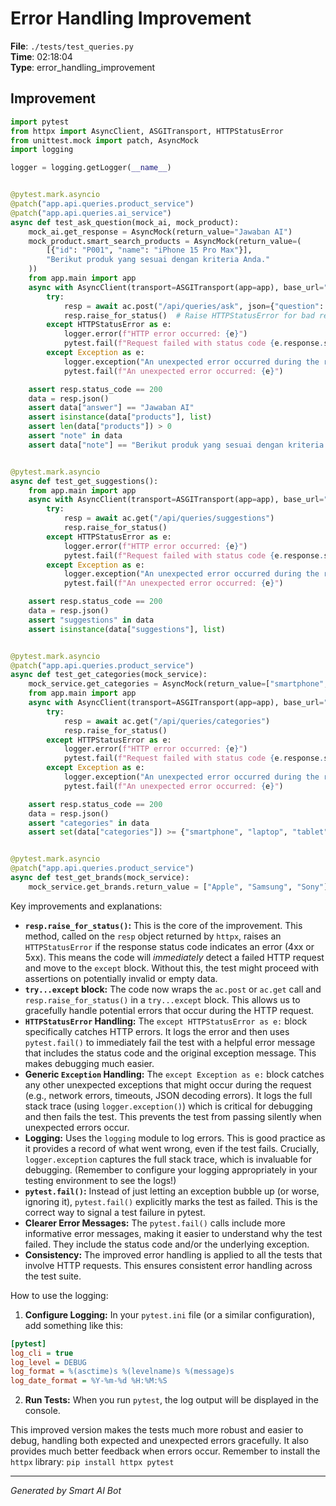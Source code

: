 # Error Handling Improvement

**File**: `./tests/test_queries.py`  
**Time**: 02:18:04  
**Type**: error_handling_improvement

## Improvement

```python
import pytest
from httpx import AsyncClient, ASGITransport, HTTPStatusError
from unittest.mock import patch, AsyncMock
import logging

logger = logging.getLogger(__name__)


@pytest.mark.asyncio
@patch("app.api.queries.product_service")
@patch("app.api.queries.ai_service")
async def test_ask_question(mock_ai, mock_product):
    mock_ai.get_response = AsyncMock(return_value="Jawaban AI")
    mock_product.smart_search_products = AsyncMock(return_value=(
        [{"id": "P001", "name": "iPhone 15 Pro Max"}],
        "Berikut produk yang sesuai dengan kriteria Anda."
    ))
    from app.main import app
    async with AsyncClient(transport=ASGITransport(app=app), base_url="http://test") as ac:
        try:
            resp = await ac.post("/api/queries/ask", json={"question": "Apa laptop terbaik?"})
            resp.raise_for_status()  # Raise HTTPStatusError for bad responses (4xx or 5xx)
        except HTTPStatusError as e:
            logger.error(f"HTTP error occurred: {e}")
            pytest.fail(f"Request failed with status code {e.response.status_code}: {e}")
        except Exception as e:
            logger.exception("An unexpected error occurred during the request:")
            pytest.fail(f"An unexpected error occurred: {e}")

    assert resp.status_code == 200
    data = resp.json()
    assert data["answer"] == "Jawaban AI"
    assert isinstance(data["products"], list)
    assert len(data["products"]) > 0
    assert "note" in data
    assert data["note"] == "Berikut produk yang sesuai dengan kriteria Anda."


@pytest.mark.asyncio
async def test_get_suggestions():
    from app.main import app
    async with AsyncClient(transport=ASGITransport(app=app), base_url="http://test") as ac:
        try:
            resp = await ac.get("/api/queries/suggestions")
            resp.raise_for_status()
        except HTTPStatusError as e:
            logger.error(f"HTTP error occurred: {e}")
            pytest.fail(f"Request failed with status code {e.response.status_code}: {e}")
        except Exception as e:
            logger.exception("An unexpected error occurred during the request:")
            pytest.fail(f"An unexpected error occurred: {e}")

    assert resp.status_code == 200
    data = resp.json()
    assert "suggestions" in data
    assert isinstance(data["suggestions"], list)


@pytest.mark.asyncio
@patch("app.api.queries.product_service")
async def test_get_categories(mock_service):
    mock_service.get_categories = AsyncMock(return_value=["smartphone", "laptop", "tablet"])
    from app.main import app
    async with AsyncClient(transport=ASGITransport(app=app), base_url="http://test") as ac:
        try:
            resp = await ac.get("/api/queries/categories")
            resp.raise_for_status()
        except HTTPStatusError as e:
            logger.error(f"HTTP error occurred: {e}")
            pytest.fail(f"Request failed with status code {e.response.status_code}: {e}")
        except Exception as e:
            logger.exception("An unexpected error occurred during the request:")
            pytest.fail(f"An unexpected error occurred: {e}")

    assert resp.status_code == 200
    data = resp.json()
    assert "categories" in data
    assert set(data["categories"]) >= {"smartphone", "laptop", "tablet"}


@pytest.mark.asyncio
@patch("app.api.queries.product_service")
async def test_get_brands(mock_service):
    mock_service.get_brands.return_value = ["Apple", "Samsung", "Sony"]

```

Key improvements and explanations:

* **`resp.raise_for_status()`:** This is the core of the improvement.  This method, called on the `resp` object returned by `httpx`, raises an `HTTPStatusError` if the response status code indicates an error (4xx or 5xx). This means the code will *immediately* detect a failed HTTP request and move to the `except` block. Without this, the test might proceed with assertions on potentially invalid or empty data.
* **`try...except` block:**  The code now wraps the `ac.post` or `ac.get` call and `resp.raise_for_status()` in a `try...except` block.  This allows us to gracefully handle potential errors that occur during the HTTP request.
* **`HTTPStatusError` Handling:**  The `except HTTPStatusError as e:` block specifically catches HTTP errors. It logs the error and then uses `pytest.fail()` to immediately fail the test with a helpful error message that includes the status code and the original exception message. This makes debugging much easier.
* **Generic `Exception` Handling:**  The `except Exception as e:` block catches any other unexpected exceptions that might occur during the request (e.g., network errors, timeouts, JSON decoding errors).  It logs the full stack trace (using `logger.exception()`) which is critical for debugging and then fails the test.  This prevents the test from passing silently when unexpected errors occur.
* **Logging:** Uses the `logging` module to log errors.  This is good practice as it provides a record of what went wrong, even if the test fails.  Crucially, `logger.exception` captures the full stack trace, which is invaluable for debugging.  (Remember to configure your logging appropriately in your testing environment to see the logs!)
* **`pytest.fail()`:** Instead of just letting an exception bubble up (or worse, ignoring it), `pytest.fail()` explicitly marks the test as failed. This is the correct way to signal a test failure in pytest.
* **Clearer Error Messages:** The `pytest.fail()` calls include more informative error messages, making it easier to understand why the test failed. They include the status code and/or the underlying exception.
* **Consistency:**  The improved error handling is applied to all the tests that involve HTTP requests. This ensures consistent error handling across the test suite.

How to use the logging:

1.  **Configure Logging:**  In your `pytest.ini` file (or a similar configuration), add something like this:

```ini
[pytest]
log_cli = true
log_level = DEBUG
log_format = %(asctime)s %(levelname)s %(message)s
log_date_format = %Y-%m-%d %H:%M:%S
```

2.  **Run Tests:**  When you run `pytest`, the log output will be displayed in the console.

This improved version makes the tests much more robust and easier to debug, handling both expected and unexpected errors gracefully.  It also provides much better feedback when errors occur.  Remember to install the `httpx` library: `pip install httpx pytest`

---
*Generated by Smart AI Bot*
